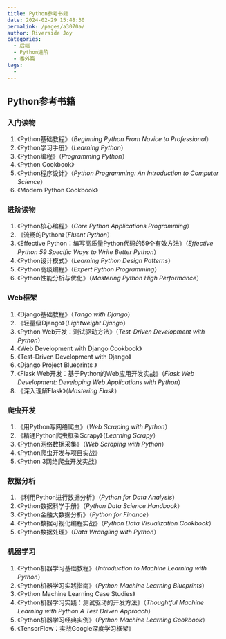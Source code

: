 ```yaml
---
title: Python参考书籍
date: 2024-02-29 15:48:30
permalink: /pages/a3070a/
author: Riverside Joy
categories:
  - 后端
  - Python进阶
  - 番外篇
tags:
  - 
---
```

## Python参考书籍

### 入门读物

1. 《Python基础教程》（*Beginning Python From Novice to Professional*）
2. 《Python学习手册》（*Learning Python*）
3. 《Python编程》（*Programming Python*）
4. 《Python Cookbook》
5. 《Python程序设计》（*Python Programming: An Introduction to Computer Science*）
6. 《Modern Python Cookbook》

### 进阶读物

1. 《Python核心编程》（*Core Python Applications Programming*）
2. 《流畅的Python》（*Fluent Python*）
3. 《Effective Python：编写高质量Python代码的59个有效方法》（*Effective Python 59 Specific Ways to Write Better Python*）
4. 《Python设计模式》（*Learning Python Design Patterns*）
5. 《Python高级编程》（*Expert Python Programming*）
6. 《Python性能分析与优化》（*Mastering Python High Performance*）

### Web框架

1. 《Django基础教程》（*Tango with Django*）
2. 《轻量级Django》（*Lightweight Django*）
3. 《Python Web开发：测试驱动方法》（*Test-Driven Development with Python*）
4. 《Web Development with Django Cookbook》
5. 《Test-Driven Development with Django》
6. 《Django Project Blueprints 》
7. 《Flask Web开发：基于Python的Web应用开发实战》（*Flask Web Development: Developing Web Applications with Python*）
8. 《深入理解Flask》（*Mastering Flask*）

### 爬虫开发

1. 《用Python写网络爬虫》（*Web Scraping with Python*）
2. 《精通Python爬虫框架Scrapy》（*Learning Scrapy*）
3. 《Python网络数据采集》（*Web Scraping with Python*）
4. 《Python爬虫开发与项目实战》
5. 《Python 3网络爬虫开发实战》

### 数据分析

1. 《利用Python进行数据分析》（*Python for Data Analysis*）
2. 《Python数据科学手册》（*Python Data Science Handbook*）
3. 《Python金融大数据分析》（*Python for Finance*）
4. 《Python数据可视化编程实战》（*Python Data Visualization Cookbook*）
5. 《Python数据处理》（*Data Wrangling with Python*）

### 机器学习

1. 《Python机器学习基础教程》（*Introduction to Machine Learning with Python*）
2. 《Python机器学习实践指南》（*Python Machine Learning Blueprints*）
3. 《Python Machine Learning Case Studies》
4. 《Python机器学习实践：测试驱动的开发方法》（*Thoughtful Machine Learning with Python A Test Driven Approach*）
5. 《Python机器学习经典实例》（*Python Machine Learning Cookbook*）
6. 《TensorFlow：实战Google深度学习框架》